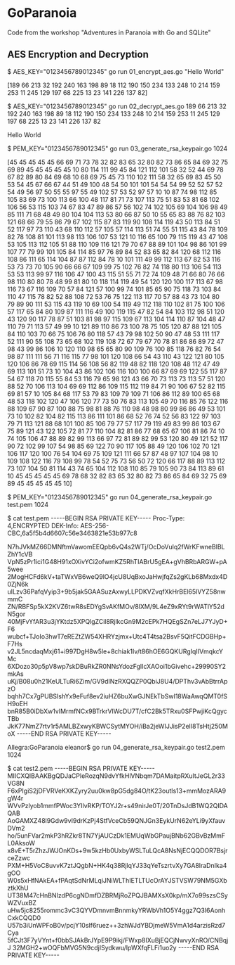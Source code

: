 # GoParanoia
Code from the workshop "Adventures in Paranoia with Go and SQLite"


## AES Encryption and Decryption

$ AES_KEY="0123456789012345" go run 01_encrypt_aes.go "Hello World"

[189 66 213 32 192 240 163 198 89 18 112 190 150 234 133 248 10 214 159 253 11 245 129 197 68 225 13 23 141 226 137 82]

$ AES_KEY="0123456789012345" go run 02_decrypt_aes.go 189 66 213 32 192 240 163 198 89 18 112 190 150 234 133 248 10 214 159 253 11 245 129 197 68 225 13 23 141 226 137 82

Hello World
  		
$ PEM_KEY="0123456789012345" go run 03_generate_rsa_keypair.go 1024

[45 45 45 45 45 66 69 71 73 78 32 82 83 65 32 80 82 73 86 65 84 69 32 75 69 89 45 45 45 45 45 10 80 114 111 99 45 84 121 112 101 58 32 52 44 69 78 67 82 89 80 84 69 68 10 68 69 75 45 73 110 102 111 58 32 65 69 83 45 50 53 54 45 67 66 67 44 51 49 100 48 54 50 101 101 54 54 54 99 52 52 57 52 54 49 56 97 50 55 55 97 55 49 102 57 53 52 97 57 10 10 87 74 98 112 85 105 83 69 73 100 113 66 100 48 117 81 71 73 107 113 75 51 83 53 81 68 102 106 56 53 115 103 74 67 83 47 89 86 57 56 102 74 102 105 69 104 106 98 49 85 111 71 68 48 49 80 104 104 113 53 80 66 87 50 10 55 65 83 88 76 82 103 121 68 66 79 55 86 79 67 102 115 87 83 119 90 108 114 119 43 50 113 84 51 52 117 97 73 110 43 68 110 112 57 105 57 114 113 51 74 55 51 115 43 84 78 109 82 78 108 81 101 113 98 113 106 107 53 121 10 116 65 100 79 115 119 43 47 108 53 105 113 112 105 51 88 110 109 116 121 79 70 67 88 89 101 104 98 86 101 99 107 77 79 99 101 105 84 114 85 97 76 89 84 52 83 65 82 84 120 68 112 116 108 86 111 65 114 104 87 87 112 84 78 10 101 111 49 99 112 113 67 82 53 116 53 73 73 70 105 90 66 66 67 109 99 75 102 76 82 74 118 80 113 106 54 113 53 53 113 99 97 116 106 47 100 43 115 51 55 71 72 74 109 48 71 66 80 76 66 98 110 80 80 78 48 99 81 80 10 118 114 119 49 54 120 120 100 117 113 67 98 116 73 67 116 109 70 57 84 121 57 100 99 74 101 85 65 90 75 118 73 103 84 110 47 115 78 82 52 88 108 72 53 76 75 122 113 117 70 57 88 43 73 104 80 79 89 90 111 53 115 43 119 10 69 100 54 119 49 112 118 110 102 81 75 100 106 57 117 65 84 80 109 87 111 116 49 100 119 115 47 82 54 84 103 112 98 51 120 43 120 90 117 78 87 51 103 81 98 97 115 109 67 113 104 114 110 87 104 48 47 110 79 71 113 57 49 99 10 121 89 110 86 73 100 78 75 105 120 87 88 121 105 84 110 103 70 66 75 106 76 80 118 57 43 79 98 102 50 90 47 48 53 111 117 52 111 90 55 108 73 65 68 102 119 108 72 67 79 67 70 78 81 86 86 89 72 47 98 43 99 86 106 10 120 110 98 65 65 80 90 109 76 100 85 118 76 82 76 54 98 87 111 111 56 71 116 115 77 98 101 120 108 66 54 43 110 43 122 121 80 105 120 106 86 78 69 115 114 56 108 56 82 119 48 82 118 120 108 48 112 47 49 69 113 101 51 73 10 104 43 86 102 106 116 100 100 66 87 69 69 122 55 117 87 54 67 118 70 115 55 84 53 116 79 65 98 121 43 66 70 73 113 73 113 57 51 120 88 52 70 106 113 104 69 69 112 86 109 115 112 119 84 71 90 106 67 52 82 115 69 81 57 10 105 84 68 117 53 79 83 109 79 109 71 106 86 112 89 100 65 68 48 53 118 102 120 47 106 120 77 73 50 76 83 113 105 49 70 116 85 76 122 116 88 109 67 90 87 100 88 75 98 81 88 76 110 98 48 98 80 99 86 86 49 53 101 73 10 102 82 104 82 115 113 86 111 101 86 68 52 76 74 52 56 83 122 97 103 79 71 113 121 88 68 101 100 85 106 79 77 57 117 79 119 49 83 99 86 103 67 75 89 121 43 122 105 72 81 77 110 104 82 81 86 77 68 65 67 106 81 86 74 10 74 105 106 47 88 89 82 99 113 66 97 72 81 89 82 99 53 120 80 49 121 52 117 90 72 102 99 107 54 98 85 69 122 70 90 117 105 88 49 120 106 102 70 121 106 117 120 100 76 54 104 69 75 109 121 111 66 57 87 48 97 107 104 98 10 109 108 122 116 79 108 99 78 54 52 75 73 56 50 72 120 66 117 88 89 113 112 73 107 104 50 81 114 43 74 65 104 112 108 110 85 79 105 90 73 84 113 89 61 10 45 45 45 45 45 69 78 68 32 82 83 65 32 80 82 73 86 65 84 69 32 75 69 89 45 45 45 45 45 10]

$ PEM_KEY="0123456789012345" go run 04_generate_rsa_keypair.go test.pem 1024

$ cat test.pem 
-----BEGIN RSA PRIVATE KEY-----
Proc-Type: 4,ENCRYPTED
DEK-Info: AES-256-CBC,6a5f5b4d6607c56e3463821e53b977c8

N7hJVkMZ66DMNftmVawomEEQpb6vQ4s2WTj/OcDoVulq2fWrKFwneBlBLZhY1cVB
VpN5zPr1ici1G48H91xOXivYCi2ofwmKZ5RhTIABrU5gEA+gVhBRbARGW+pA5wee
2MogHCFd6kV+taTWxVB6weQ9lO4jcU8UqBxoJaHwjfqZs2gKLb68Mxdx4D0ZjN6k
uILzv36PafqVyip3+9b5jak5GAASuzAxwyLLPDKVZvqfXkHrBEl65lVYZ58nwmmC
ZN/RBFSp5kX2KVZ6twR8sEDYgSvAKfMOv/8lXM/9L4eZ9xRYt9rWATlY52dN5gor
40MjFvYfAR3u3jYKtdz5XPQlgZCil8RjlkcGn9M2cEPk7HQEgSZn7eLJ7YJyD+F6
wubcf+TJoIo3hwT7eREZtZW54XHRYzjmx+Utc4T4tsa2BsvF5QitFCDGBHp+F7Hs
v2JL5ncdaqMxj61+i997DgH8w5le+8chiak1Iv/t86hOE6GQKURgIqIIVmqkcYMc
6XDozo30p5pV8wp7skDBuRkZR0NNsYdozFglIcXAOoi1bGivehc+29990SY2mkAs
uKj/B08u0h21KeULTuRi6Zim/GV9dINzRXQQZP0QbiJ8U4/DPThv3vAbBtrrApzO
bqhh7Cx7gPUBSIshYx9eFuf8ev2iuHZ6buXwGJNEkTbSwI18WaAwqQMT0fSH9oEH
bnR85B0iDbXw1vIMrmfNCx9BTrkrVIWcDU7T/cfC2Bk5TRxu0SFPwjiKcQgycTBb
JkK77NmZ7rtv1r5AMLBZxwyKBWCSytMYOH/iBa2jeWIJJisP2elI8TsHtj250MoX
-----END RSA PRIVATE KEY-----

Allegra:GoParanoia eleanor$ go run 04_generate_rsa_keypair.go test2.pem 1024

$ cat test2.pem 
-----BEGIN RSA PRIVATE KEY-----
MIICXQIBAAKBgQDJaCPleRozqN9dvYfkHlVNbqm7DAMaitpRXuItJeGL2r33VG8N
F6xPIgiS2jDFVRVeKXKZyry2uu0kw8pG5dg84O/tK23outls13+mmMozARA9gW4r
WVvPzlyob1mmfPWoc3YIlvRKP/TOYJ2r+s49nirJe0T/20TnDsJdB1WQ2QIDAQAB
AoGAMXZ48l9Gdw9vI9drKzPj4StfVceCb59QNJGn3EykUrN62eYLi9yXfauvDVm2
ho/5unFVar2mkP3hRZkr8TN7YjAUCzDk1EMUqWbGPaujBNb62GBvBzMmFL0AksoW
x8vE+T5rZhzJWJOnKDs+9w5kzHb0UxbyWSLTuLQcA8NsNjECQQDOR7BsjrceZzwc
PXM+H5VoC8uvvK7ztJQgbN+HK4q38RjlqYJ33qYeTszrtvXy7GA8lraDnIka4gOO
W0s5xHfNAkEA+fPAqtSdNrMLqiJNiWLThIETLTUcOrAYJSTVSW79NM5GXbztkXhU
UT38M47cHnBNIzdP6cgNDmfDZBRMjRoZPQJBAMXsX0kp/mX7o99szsCSyWZVuxBZ
uHw5jc8255rommc3vC3QYVDmnvmBnnmkyYRWbVh1O5Y4ggz7Q3I6AonhCxkCQQD0
U57b3iUnWPFoB0v/pcjY10slf6ruez++3zhWJdYBDjmeW5VmA1d4arzisRzd7Cya
5fCJt3F7yVYnt+f0bbSJAkBrJYpE9P9ikj/FWxp8IXuBjEQCjNwvyXnRO/CNBqjJ
32MGH2+wOQFbMVG5N9cdjISydkwu/IpWXfqFLFi1uo2y
-----END RSA PRIVATE KEY-----
